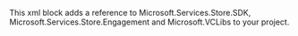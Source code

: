 This xml block adds a reference to Microsoft.Services.Store.SDK, Microsoft.Services.Store.Engagement and Microsoft.VCLibs to your project.